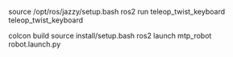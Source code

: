 source /opt/ros/jazzy/setup.bash
ros2 run teleop_twist_keyboard teleop_twist_keyboard



colcon build
source install/setup.bash
ros2 launch mtp_robot robot.launch.py


